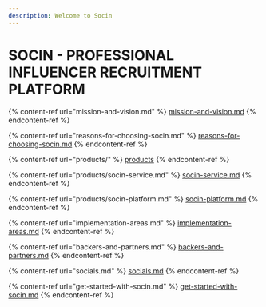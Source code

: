 ```yaml
---
description: Welcome to Socin
---
```


# SOCIN - PROFESSIONAL INFLUENCER RECRUITMENT PLATFORM

{% content-ref url="mission-and-vision.md" %}
[mission-and-vision.md](mission-and-vision.md)
{% endcontent-ref %}

{% content-ref url="reasons-for-choosing-socin.md" %}
[reasons-for-choosing-socin.md](reasons-for-choosing-socin.md)
{% endcontent-ref %}

{% content-ref url="products/" %}
[products](products/)
{% endcontent-ref %}

{% content-ref url="products/socin-service.md" %}
[socin-service.md](products/socin-service.md)
{% endcontent-ref %}

{% content-ref url="products/socin-platform.md" %}
[socin-platform.md](products/socin-platform.md)
{% endcontent-ref %}

{% content-ref url="implementation-areas.md" %}
[implementation-areas.md](implementation-areas.md)
{% endcontent-ref %}

{% content-ref url="backers-and-partners.md" %}
[backers-and-partners.md](backers-and-partners.md)
{% endcontent-ref %}

{% content-ref url="socials.md" %}
[socials.md](socials.md)
{% endcontent-ref %}

{% content-ref url="get-started-with-socin.md" %}
[get-started-with-socin.md](get-started-with-socin.md)
{% endcontent-ref %}
